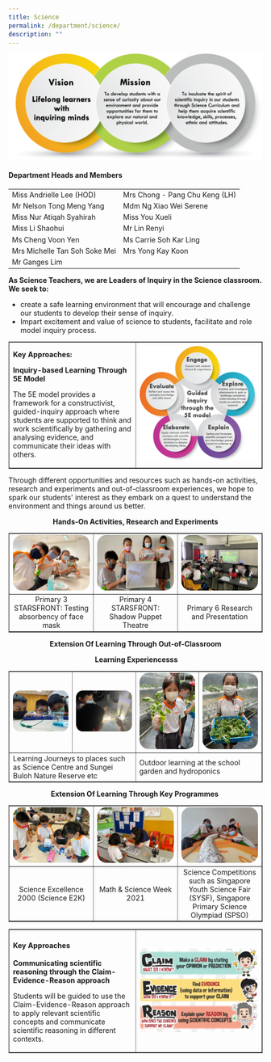 ```yaml
---
title: Science
permalink: /department/science/
description: ""
---
```

<img src="/images/sci1.png">
<h4 class="fl-heading"><strong>Department Heads and Members</strong></h4>
<table>
<tbody>
<tr>
<td>Miss Andrielle Lee (HOD)</td>
<td>Mrs Chong - Pang Chu Keng (LH)</td>
</tr>
<tr>
<td>Mr Nelson Tong Meng Yang</td>
<td>Mdm Ng Xiao Wei Serene</td>
</tr>
<tr>
<td>Miss Nur Atiqah Syahirah</td>
<td>Miss You Xueli</td>
</tr>
<tr>
<td>Miss Li Shaohui</td>
<td>Mr Lin Renyi</td>
</tr>
<tr>
<td>Ms Cheng Voon Yen</td>
<td>Ms Carrie Soh Kar Ling</td>
</tr>
<tr>
<td>Mrs Michelle Tan Soh Soke Mei</td>
<td>Mrs Yong Kay Koon</td>
</tr>
<tr>
<td>Mr Ganges Lim</td>
<td>&nbsp;</td>
</tr>
</tbody>
</table>
<p><strong>As Science Teachers, we are Leaders of Inquiry in the Science classroom. We seek to:</strong></p>
<ul>
<li>create a safe learning environment that will encourage and challenge our students to develop their sense of inquiry.</li>
<li>Impart excitement and value of science to students, facilitate and role model inquiry process.</li>
</ul>
<table style="border-collapse: collapse; width: 100%;" border="1">
<tbody>
<tr>
<td style="width: 50%;">
<p><strong>Key Approaches:</strong></p>
<p><strong>Inquiry-based Learning Through 5E Model</strong></p>
<p>The 5E model provides a framework for a constructivist, guided-inquiry approach where students are supported to think and work scientifically by gathering and analysing evidence, and communicate their ideas with others.</p>
</td>
<td style="width: 50%;"><img src="/images/sci2.png"></td>
</tr>
</tbody>
</table>
<p>Through different opportunities and resources such as hands-on activities, research and experiments and out-of-classroom experiences, we hope to spark our students' interest as they embark on a quest to understand the environment and things around us better.</p>
<p style="text-align: center;"><strong>Hands-On Activities, Research and Experiments</strong></p>
<table style="border-collapse: collapse; width: 100%;" border="1">
<tbody>
<tr>
<td style="width: 33.3333%;"><img src="/images/sci3.png"></td>
<td style="width: 33.3333%;"><img src="/images/sci4.png"></td>
<td style="width: 33.3333%;"><img src="/images/sci5.png"></td>
</tr>
<tr>
<td style="width: 33.3333%; text-align: center;">Primary 3 STARSFRONT: Testing absorbency of face mask</td>
<td style="width: 33.3333%; text-align: center;">Primary 4 STARSFRONT: Shadow Puppet Theatre</td>
<td style="width: 33.3333%; text-align: center;">Primary 6 Research and Presentation</td>
</tr>
</tbody>
</table>
<p style="text-align: center;"><strong>Extension Of Learning Through Out-of-Classroom</strong></p>
<p style="text-align: center;"><strong>&nbsp;Learning&nbsp;</strong><strong>Experiencesss</strong></p>
<table style="border-collapse: collapse; width: 100%;" border="1">
<tbody>
<tr>
<td style="width: 25%;"><img src="/images/sci6.png"></td>
<td style="width: 25%;"><img src="/images/sci7.png"></td>
<td style="width: 25%;"><img src="/images/sci8.png"></td>
<td style="width: 25%;"><img src="/images/sci9.png"></td>
</tr>
<tr>
<td colspan = "2" style="width: 50%;">Learning Journeys to places such as Science Centre and Sungei Buloh Nature Reserve etc</td>
<td colspan = "2" style="width: 50%;">Outdoor learning at the school garden and hydroponics</td>
</tr>
</tbody>
</table>
<p style="text-align: center;"><strong>Extension Of Learning Through Key Programmes</strong><strong>&nbsp;</strong></p>
<table style="border-collapse: collapse; width: 100%;" border="1">
<tbody>
<tr>
<td style="width: 33.3333%;"><img src="/images/sci10.png"></td>
<td style="width: 33.3333%;"><img src="/images/sci11.png"></td>
<td style="width: 33.3333%;"><img src="/images/sci12.png"></td>
</tr>
<tr>
<td style="width: 33.3333%; text-align: center;">Science Excellence 2000 (Science E2K)</td>
<td style="width: 33.3333%; text-align: center;">Math &amp; Science Week 2021</td>
<td style="width: 33.3333%; text-align: center;">Science Competitions such as Singapore Youth Science Fair (SYSF), Singapore Primary Science Olympiad (SPSO)</td>
</tr>
</tbody>
</table>
<table style="border-collapse: collapse; width: 100%;" border="1">
<tbody>
<tr>
<td style="width: 50%;">
<h4 class="fl-heading"><strong>Key Approaches</strong></h4>
<p><strong>Communicating scientific reasoning through the Claim-Evidence-Reason approach</strong></p>
<p>Students will be guided to use the Claim-Evidence-Reason approach to apply relevant scientific concepts and communicate scientific reasoning in different contexts.</p>
</td>
<td style="width: 50%;"><img src="/images/sci13.png"></td>
</tr>
</tbody>
</table>